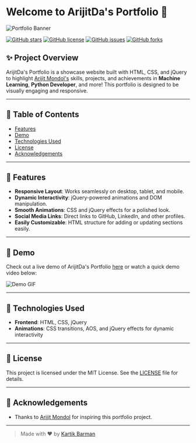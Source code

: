 # Welcome to ArijitDa's Portfolio 🎨

![Portfolio Banner](https://your-image-url.com/banner.png) <!-- Replace with your own banner image -->

[![GitHub stars](https://img.shields.io/github/stars/kartik-barman/ArijitDa_Portfolio?style=social)](https://github.com/kartik-barman/ArijitDa_Portfolio/stargazers)
[![GitHub license](https://img.shields.io/github/license/kartik-barman/ArijitDa_Portfolio)](https://github.com/kartik-barman/ArijitDa_Portfolio/blob/main/LICENSE)
[![GitHub issues](https://img.shields.io/github/issues/kartik-barman/ArijitDa_Portfolio)](https://github.com/kartik-barman/ArijitDa_Portfolio/issues)
[![GitHub forks](https://img.shields.io/github/forks/kartik-barman/ArijitDa_Portfolio?style=social)](https://github.com/kartik-barman/ArijitDa_Portfolio/network)

## ✨ Project Overview

ArijitDa's Portfolio is a showcase website built with HTML, CSS, and jQuery to highlight [Arijit Mondol's](https://github.com/arijit258) skills, projects, and achievements in **Machine Learning**, **Python Developer**, and more! This portfolio is designed to be visually engaging and responsive.

---

## 📜 Table of Contents
- [Features](#-features)
- [Demo](#-demo)
- [Technologies Used](#-technologies-used)
- [License](#-license)
- [Acknowledgements](#-acknowledgements)

---

## 🚀 Features

- **Responsive Layout**: Works seamlessly on desktop, tablet, and mobile.
- **Dynamic Interactivity**: jQuery-powered animations and DOM manipulation.
- **Smooth Animations**: CSS and jQuery effects for a polished look.
- **Social Media Links**: Direct links to GitHub, LinkedIn, and other profiles.
- **Easily Customizable**: HTML structure for adding or updating sections easily.

---

## 🎥 Demo

Check out a live demo of ArijitDa's Portfolio [here](https://kartik-barman.github.io/ArijitDa_Portfolio/) or watch a quick demo video below:

![Demo GIF](https://your-image-url.com/demo.gif)

---

## 🧰 Technologies Used

- **Frontend**: HTML, CSS, jQuery
- **Animations**: CSS transitions, AOS, and jQuery effects for dynamic interactivity

---

## 📄 License

This project is licensed under the MIT License. See the [LICENSE](https://github.com/kartik-barman/ArijitDa_Portfolio/blob/main/LICENSE) file for details.

---

## 🙏 Acknowledgements

- Thanks to [Arijit Mondol](https://github.com/arijit258) for inspiring this portfolio project.

---

> Made with ❤️ by [Kartik Barman](https://github.com/kartik-barman)
